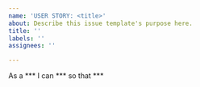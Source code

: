 ```yaml
---
name: 'USER STORY: <title>'
about: Describe this issue template's purpose here.
title: ''
labels: ''
assignees: ''

---
```


As a *** I can *** so that ***
